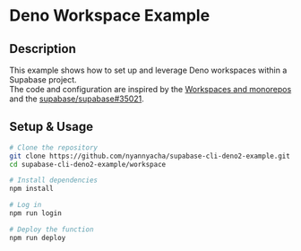 # Deno Workspace Example

## Description

This example shows how to set up and leverage Deno workspaces within a Supabase project.  
The code and configuration are inspired by the [Workspaces and monorepos](https://docs.deno.com/runtime/fundamentals/workspaces/) and the [supabase/supabase#35021](https://github.com/supabase/supabase/issues/35021).

## Setup & Usage

```bash
# Clone the repository
git clone https://github.com/nyannyacha/supabase-cli-deno2-example.git
cd supabase-cli-deno2-example/workspace

# Install dependencies
npm install

# Log in
npm run login

# Deploy the function
npm run deploy
```